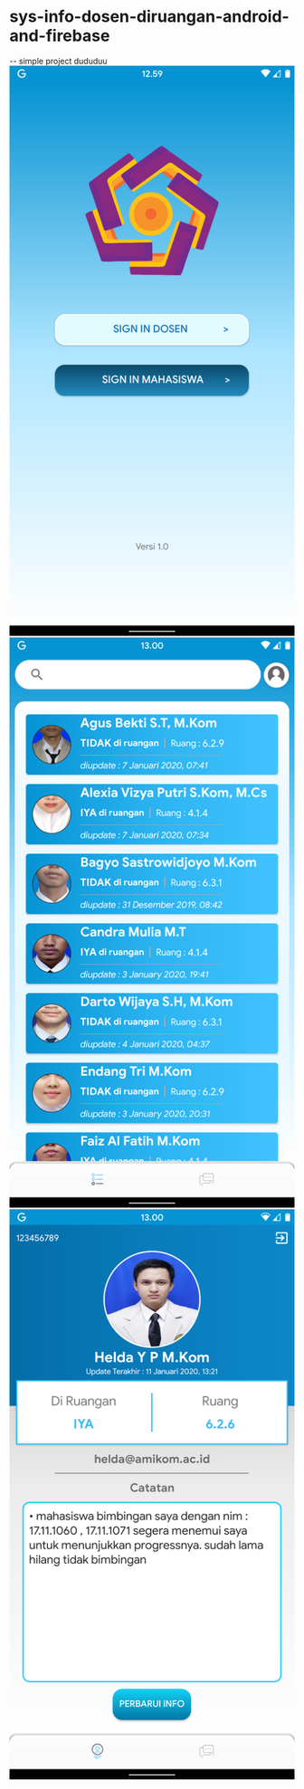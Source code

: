 # sys-info-dosen-diruangan-android-and-firebase
-- simple project dududuu<br>
![Alt text](Screenshot_20200115-125948_Ruang_Dosen.png?raw=true "SS")
![Alt text](Screenshot_20200115-130012_Ruang_Dosen.png?raw=true "SS")
![Alt text](Screenshot_20200115-130032_Ruang_Dosen.png?raw=true "SS")
